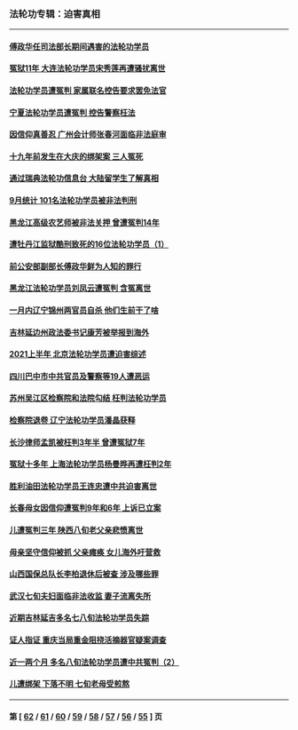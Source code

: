 ### 法轮功专辑：迫害真相
---
#### [傅政华任司法部长期间遇害的法轮功学员](../../pages/nf4379/n13288173.md?10100430) 
#### [冤狱11年 大连法轮功学员宋秀莲再遭骚扰离世](../../pages/nf4379/n13288840.md?10100430) 
#### [法轮功学员遭冤判 家属联名控告要求罢免法官](../../pages/nf4379/n13285601.md?10100430) 
#### [宁夏法轮功学员遭冤判 控告警察枉法](../../pages/nf4379/n13286925.md?10100430) 
#### [因信仰真善忍 广州会计师张春河面临非法庭审](../../pages/nf4379/n13283860.md?10100430) 
#### [十九年前发生在大庆的绑架案 三人冤死](../../pages/nf4379/n13284148.md?10100430) 
#### [通过瑞典法轮功信息台 大陆留学生了解真相](../../pages/nf4379/n13283471.md?10100430) 
#### [9月统计 101名法轮功学员被非法判刑](../../pages/nf4379/n13282958.md?10100430) 
#### [黑龙江高级农艺师被非法关押 曾遭冤判14年](../../pages/nf4379/n13281157.md?10100430) 
#### [遭牡丹江监狱酷刑致死的16位法轮功学员（1）](../../pages/nf4379/n13278476.md?10100430) 
#### [前公安部副部长傅政华鲜为人知的罪行](../../pages/nf4379/n13280381.md?10100430) 
#### [黑龙江法轮功学员刘凤云遭冤判 含冤离世](../../pages/nf4379/n13278109.md?10100430) 
#### [一月内辽宁锦州两官员自杀 他们生前干了啥](../../pages/nf4379/n13278649.md?10100430) 
#### [吉林延边州政法委书记康芳被举报到海外](../../pages/nf4379/n13274896.md?10100430) 
#### [2021上半年 北京法轮功学员遭迫害综述](../../pages/nf4379/n13274200.md?10100430) 
#### [四川巴中市中共官员及警察等19人遭恶运](../../pages/nf4379/n13272220.md?10100430) 
#### [苏州吴江区检察院和法院勾结 枉判法轮功学员](../../pages/nf4379/n13269731.md?10100430) 
#### [检察院退卷 辽宁法轮功学员潘晶获释](../../pages/nf4379/n13269553.md?10100430) 
#### [长沙律师孟凯被枉判3年半 曾遭冤狱7年](../../pages/nf4379/n13269049.md?10100430) 
#### [冤狱十多年 上海法轮功学员杨曼晔再遭枉判2年](../../pages/nf4379/n13267202.md?10100430) 
#### [胜利油田法轮功学员王连忠遭中共迫害离世](../../pages/nf4379/n13267046.md?10100430) 
#### [长春母女因信仰遭冤判9年和6年 上诉已立案](../../pages/nf4379/n13264638.md?10100430) 
#### [儿遭冤判三年 陕西八旬老父亲悲愤离世](../../pages/nf4379/n13263888.md?10100430) 
#### [母亲坚守信仰被抓 父亲瘫痪 女儿海外吁营救](../../pages/nf4379/n13263236.md?10100430) 
#### [山西国保总队长李柏退休后被查 涉及哪些罪](../../pages/nf4379/n13262023.md?10100430) 
#### [武汉七旬夫妇面临非法收监 妻子流离失所](../../pages/nf4379/n13261750.md?10100430) 
#### [近期吉林延吉多名七八旬法轮功学员失踪](../../pages/nf4379/n13258579.md?10100430) 
#### [证人指证 重庆当局重金阻挠活摘器官疑案调查](../../pages/nf4379/n13259127.md?10100430) 
#### [近一两个月 多名八旬法轮功学员遭中共冤判（2）](../../pages/nf4379/n13257687.md?10100430) 
#### [儿遭绑架 下落不明 七旬老母受煎熬](../../pages/nf4379/n13256050.md?10100430) 

---
#### 第 [ [62](./62.md?10100430) / [61](./61.md?10100430) / [60](./60.md?10100430) / [59](./59.md?10100430) / [58](./58.md?10100430) / [57](./57.md?10100430) / [56](./56.md?10100430) / [55](./55.md?10100430) ] 页
